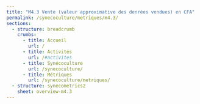 ```yaml
---
title: "M4.3 Vente (valeur approximative des denrées vendues) en CFA"
permalink: /synecoculture/metriques/m4.3/
sections:
  - structure: breadcrumb
    crumbs:
      - title: Accueil
        url: /
      - title: Activités
        url: /#activites
      - title: Synécoculture
        url: /synecoculture/
      - title: Métriques
        url: /synecoculture/metriques/
  - structure: synecometrics2
    sheet: overview-m4.3
---
```

